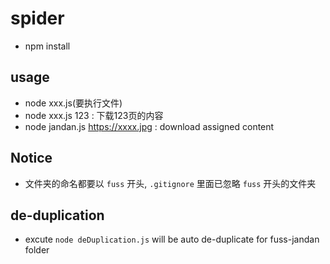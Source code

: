 # spider

- npm install

## usage
- node xxx.js(要执行文件)
- node xxx.js 123 : 下载123页的内容
- node jandan.js https://xxxx.jpg : download assigned content

## Notice
- 文件夹的命名都要以 `fuss` 开头, `.gitignore` 里面已忽略 `fuss` 开头的文件夹

## de-duplication
- excute `node deDuplication.js` will be auto de-duplicate for fuss-jandan
  folder
